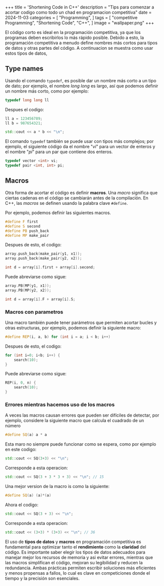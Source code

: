 +++
title = 'Shortening Code in C++'
description = "Tips para comenzar a acortar codigo como todo un chad en programacion competitiva"
date = 2024-11-03
categories = [
    "Programming",
]
tags = [
    "competitive Programming",
    "Shortening Code",
    "C++",
]
image = "wallpaper.png"
+++


El código corto es ideal en la programación competitiva, ya que los programas deben escribirlos lo más rápido posible. Debido a esto, la programación competitiva a menudo define nombres más cortos para tipos de datos y otras partes del código. A continuacion se muestra como usar estos tipos de datos,


## Type names

Usando el comando `typedef`, es posible dar un nombre más corto a un tipo de dato; por ejemplo, el nombre _long long_ es largo, así que podemos definir un nombre más corto, como por ejemplo:

```C++
typedef long long ll
```

Despues el codigo:
```C++
ll a = 123456789;
ll b = 987654321;

std::cout << a * b << "\n";
```

El comando `typedef` también se puede usar con tipos más complejos; por ejemplo, el siguiente código da el nombre "_vi_" para un vector de enteros y el nombre "_pi_" para un par que contiene dos enteros.

```C++
typedef vector <int> vi;
typedef pair <int, int> pi;
```

## Macros

Otra forma de acortar el código es definir **macros**. Una _macro_ significa que ciertas cadenas en el código se cambiarán antes de la compilación. En C++, las _macros_ se definen usando la palabra clave `#define`.

Por ejemplo, podemos definir las siguientes macros.
```C++
#define F first
#define S second
#define PB push_back
#define MP make_pair
```

Despues de esto, el codigo:
```C++
array.push_back(make_pair(y1, x1));
array.push_back(make_pair(y2, x2));

int d = array[i].first + array[i].second;
```

Puede abreviarse como sigue:
```C++
array.PB(MP(y1, x1));
array.PB(MP(y2, x2));

int d = array[i].F + array[i].S;
```

### Macros con parametros

Una macro también puede tener parámetros que permiten acortar bucles y otras estructuras, por ejemplo, podemos definir la siguiente macro:

```C++
#define REP(i, a, b) for (int i = a; i < b; i++)
```

Despues de esto, el codigo:
```C++
for (int i=0; i<b; i++) {
	search(10);
}
```

Puede abreviarse como sigue:
```C++
REP(i, 0, n) {
	search(10);
}
```

### Errores mientras hacemos uso de los macros

A veces las macros causan errores que pueden ser difíciles de detectar, por ejemplo, considere la siguiente macro que calcula el cuadrado de un número 

```C++
#define SQ(a) a * a
```
Esta maro no siempre puede funcionar como se espera, como por ejemplo en este codigo:
```C++
std::cout << SQ(3+3) << "\n";
```

Corresponde a esta operacion:

```C++
std::cout << SQ(3 + 3 * 3 + 3) << "\n"; // 15
```

Una mejor version de la macro is como la siguiente:

```C++
#define SQ(a) (a)*(a)
```

Ahora el codigo:

```C++
std::cout << SQ(3 + 3) << "\n";
```

Corresponde a esta operacion:

```C++
std::cout << (3+3) * (3+3) << "\n"; // 36
```

El uso de **tipos de datos** y **macros** en programación competitiva es fundamental para optimizar tanto el **rendimiento** como la **claridad** del código. Es importante saber elegir los tipos de datos adecuados para manejar mejor los recursos de memoria y asi evitar errores, mientras que las macros simplifican el código, mejoran su legibilidad y reducen la redundancia. Ambas prácticas permiten escribir soluciones más eficientes y menos propensas a fallos, lo cual es clave en competiciones donde el tiempo y la precisión son esenciales.

